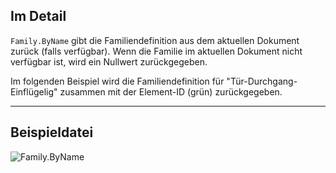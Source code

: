 ## Im Detail
`Family.ByName` gibt die Familiendefinition aus dem aktuellen Dokument zurück (falls verfügbar). Wenn die Familie im aktuellen Dokument nicht verfügbar ist, wird ein Nullwert zurückgegeben.

Im folgenden Beispiel wird die Familiendefinition für "Tür-Durchgang-Einflügelig" zusammen mit der Element-ID (grün) zurückgegeben.
___
## Beispieldatei

![Family.ByName](./Revit.Elements.Family.ByName_img.jpg)
